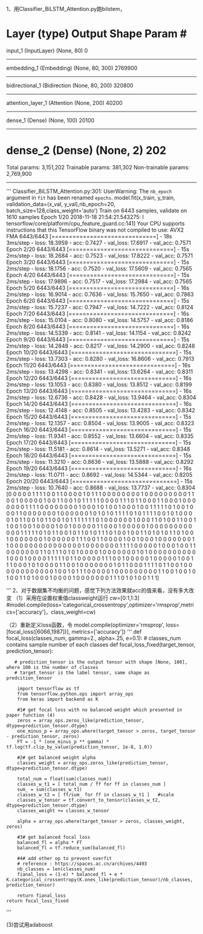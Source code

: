 1、用Classifier_BiLSTM_Attention.py跑bilstem，

Layer (type)                 Output Shape              Param #   
=================================================================
input_1 (InputLayer)         (None, 80)                0         
_________________________________________________________________
embedding_1 (Embedding)      (None, 80, 300)           2769900   
_________________________________________________________________
bidirectional_1 (Bidirection (None, 80, 200)           320800    
_________________________________________________________________
attention_layer_1 (Attention (None, 200)               40200     
_________________________________________________________________
dense_1 (Dense)              (None, 100)               20100     
_________________________________________________________________
dense_2 (Dense)              (None, 2)                 202       
=================================================================
Total params: 3,151,202
Trainable params: 381,302
Non-trainable params: 2,769,900
_________________________________________________________________
'''
Classifier_BiLSTM_Attention.py:301: UserWarning: The `nb_epoch` argument in `fit` has been renamed `epochs`.
  model.fit(x_train, y_train, validation_data=(x_val, y_val),nb_epoch=20, batch_size=128,class_weight='auto')
Train on 6443 samples, validate on 1610 samples
Epoch 1/20
2018-11-18 21:54:21.543275: I tensorflow/core/platform/cpu_feature_guard.cc:141] Your CPU supports instructions that this TensorFlow binary was not compiled to use: AVX2 FMA
6443/6443 [==============================] - 18s 3ms/step - loss: 18.3959 - acc: 0.7427 - val_loss: 17.6917 - val_acc: 0.7571
Epoch 2/20
6443/6443 [==============================] - 15s 2ms/step - loss: 18.2684 - acc: 0.7523 - val_loss: 17.8222 - val_acc: 0.7571
Epoch 3/20
6443/6443 [==============================] - 15s 2ms/step - loss: 18.1756 - acc: 0.7520 - val_loss: 17.5609 - val_acc: 0.7565
Epoch 4/20
6443/6443 [==============================] - 15s 2ms/step - loss: 17.9896 - acc: 0.7517 - val_loss: 17.2984 - val_acc: 0.7565
Epoch 5/20
6443/6443 [==============================] - 16s 2ms/step - loss: 16.9014 - acc: 0.7636 - val_loss: 15.7650 - val_acc: 0.7863
Epoch 6/20
6443/6443 [==============================] - 15s 2ms/step - loss: 15.7237 - acc: 0.7947 - val_loss: 14.7222 - val_acc: 0.8124
Epoch 7/20
6443/6443 [==============================] - 16s 2ms/step - loss: 15.0104 - acc: 0.8080 - val_loss: 14.5757 - val_acc: 0.8186
Epoch 8/20
6443/6443 [==============================] - 16s 2ms/step - loss: 14.5339 - acc: 0.8141 - val_loss: 14.1154 - val_acc: 0.8242
Epoch 9/20
6443/6443 [==============================] - 15s 2ms/step - loss: 14.2848 - acc: 0.8217 - val_loss: 14.2900 - val_acc: 0.8248
Epoch 10/20
6443/6443 [==============================] - 15s 2ms/step - loss: 13.7303 - acc: 0.8280 - val_loss: 16.8606 - val_acc: 0.7913
Epoch 11/20
6443/6443 [==============================] - 16s 2ms/step - loss: 13.4298 - acc: 0.8341 - val_loss: 13.6264 - val_acc: 0.8311
Epoch 12/20
6443/6443 [==============================] - 16s 2ms/step - loss: 13.1053 - acc: 0.8380 - val_loss: 13.8512 - val_acc: 0.8199
Epoch 13/20
6443/6443 [==============================] - 16s 2ms/step - loss: 12.6736 - acc: 0.8428 - val_loss: 13.9464 - val_acc: 0.8304
Epoch 14/20
6443/6443 [==============================] - 16s 2ms/step - loss: 12.4148 - acc: 0.8505 - val_loss: 13.4283 - val_acc: 0.8342
Epoch 15/20
6443/6443 [==============================] - 15s 2ms/step - loss: 12.1357 - acc: 0.8504 - val_loss: 13.9005 - val_acc: 0.8323
Epoch 16/20
6443/6443 [==============================] - 15s 2ms/step - loss: 11.9341 - acc: 0.8552 - val_loss: 13.6604 - val_acc: 0.8335
Epoch 17/20
6443/6443 [==============================] - 15s 2ms/step - loss: 11.5181 - acc: 0.8614 - val_loss: 13.5271 - val_acc: 0.8348
Epoch 18/20
6443/6443 [==============================] - 15s 2ms/step - loss: 11.3210 - acc: 0.8636 - val_loss: 13.5888 - val_acc: 0.8292
Epoch 19/20
6443/6443 [==============================] - 16s 2ms/step - loss: 11.0711 - acc: 0.8692 - val_loss: 14.5344 - val_acc: 0.8205
Epoch 20/20
6443/6443 [==============================] - 15s 2ms/step - loss: 10.7640 - acc: 0.8688 - val_loss: 13.7737 - val_acc: 0.8304
[0 0 0 0 0 1 1 1 1 0 0 1 1 0 0 0 0 1 0 1 1 1 0 0 0 0 0 0 0 0 1 0 0 0 0 0 0
 0 0 0 1 1 0 0 1 0 0 0 0 0 1 0 0 1 1 0 0 1 0 1 1 1 1 1 0 0 0 0 1 1 1 0 1 1
 0 0 0 1 1 0 0 0 1 0 0 0 0 0 0 0 1 1 1 1 0 0 0 0 0 0 0 0 1 0 0 0 1 0 1 0 0
 1 0 0 0 1 0 0 1 1 1 1 1 0 1 0 0 1 0 0 0 1 1 0 0 0 0 0 0 0 1 0 0 0 0 0 0 1
 0 1 0 1 0 1 1 1 1 0 1 0 1 1 1 1 0 0 1 0 1 0 0 0 0 1 0 1 1 0 0 1 0 1 1 0 0
 1 0 1 1 1 1 1 1 1 0 1 0 0 0 0 0 0 1 0 0 0 1 1 0 1 0 0 1 1 0 0 1 1 0 0 1 0
 0 1 0 0 0 0 1 0 0 1 0 0 0 0 0 1 1 0 0 0 1 0 0 0 0 0 1 0 0 0 0 0 0 0 0 0 0
 0 0 1 1 1 1 1 0 1 0 1 1 0 0 1 0 1 1 0 1 0 1 1 1 0 1 0 0 1 0 0 1 1 0 1 0 1
 0 1 1 0 1 0 0 1 0 0 0 0 0 0 0 1 0 0 0 0 0 0 1 1 1 0 0 1 1 0 0 0 0 1 0 0 1
 0 0 0 1 0 0 0 0 0 0 0 1 1 0 0 0 0 0 0 0 0 0 0 0 0 0 0 0 1 0 0 0 0 0 0 0 1
 1 1 1 0 0 0 0 0 1 0 0 0 1 0 0 1 1 0 0 0 0 0 0 0 1 1 0 1 1 1 0 1 0 1 0 0 0
 0 1 0 0 0 0 0 0 0 1 0 1 0 0 0 0 0 0 0 0 0 0 1 0 0 0 1 0 0 0 0 1 1 1 1 1 0
 1 1 0 0 0 0 0 1 1 1 0 0 1 0 0 0 0 0 1 0 0 0 0 0 1 0 0 1 1 1 0 0 0 1 0 1 0
 0 0 0 1 1 0 0 1 0 0 0 0 0 0 0 1 0 1 1 0 0 0 1 1 1 1 0 1 1 0 0 1 0 0 0 0 0
 0 0 0 0 0 0 0 1 0 0 1 0 1 1 1 0 0 0 0 0 1 0 0 0 0 0 0 0 0 0 1 1 0 0 1 0 0
 1 0 1 0 0 1 1 0 1 0 0 0 1 0 0 0 0 1 0 0 0 0 0 0 0 1 1 1 0 1 0 1 0 0 1 1 1]
 
'''
2、对于数据集不均衡的问题，感觉下列方法效果就acc的值来看，没有多大改变
（1）采用在设置权重值classweight运行
cw=[0:1,1:3]
#model.compile(loss='categorical_crossentropy',optimizer='rmsprop',metrics=['accuracy']，class_weight=cw)

（2）重新定义loss函数，令
model.compile(optimizer='rmsprop', loss=[focal_loss([6066,1987])], metrics=['accuracy'])
'''
def focal_loss(classes_num, gamma=2., alpha=.25, e=0.1):
    # classes_num contains sample number of each classes
    def focal_loss_fixed(target_tensor, prediction_tensor):
        
       # prediction_tensor is the output tensor with shape [None, 100], where 100 is the number of classes
       # target_tensor is the label tensor, same shape as predcition_tensor
        
        import tensorflow as tf
        from tensorflow.python.ops import array_ops
        from keras import backend as K

        #1# get focal loss with no balanced weight which presented in paper function (4)
        zeros = array_ops.zeros_like(prediction_tensor, dtype=prediction_tensor.dtype)
        one_minus_p = array_ops.where(target_tensor > zeros, target_tensor - prediction_tensor, zeros)
        FT = -1 * (one_minus_p ** gamma) * tf.log(tf.clip_by_value(prediction_tensor, 1e-8, 1.0))

        #2# get balanced weight alpha
        classes_weight = array_ops.zeros_like(prediction_tensor, dtype=prediction_tensor.dtype)

        total_num = float(sum(classes_num))
        classes_w_t1 = [ total_num / ff for ff in classes_num ]
        sum_ = sum(classes_w_t1)
        classes_w_t2 = [ ff/sum_ for ff in classes_w_t1 ]   #scale
        classes_w_tensor = tf.convert_to_tensor(classes_w_t2, dtype=prediction_tensor.dtype)
        classes_weight += classes_w_tensor

        alpha = array_ops.where(target_tensor > zeros, classes_weight, zeros)

        #3# get balanced focal loss
        balanced_fl = alpha * FT
        balanced_fl = tf.reduce_sum(balanced_fl)

        #4# add other op to prevent overfit
        # reference : https://spaces.ac.cn/archives/4493
        nb_classes = len(classes_num)
        fianal_loss = (1-e) * balanced_fl + e * K.categorical_crossentropy(K.ones_like(prediction_tensor)/nb_classes, prediction_tensor)

        return fianal_loss
    return focal_loss_fixed
 '''
 
 (3)尝试用adaboost
 
